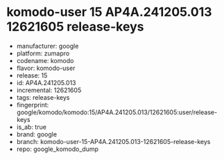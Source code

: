 # komodo-user 15 AP4A.241205.013 12621605 release-keys
- manufacturer: google
- platform: zumapro
- codename: komodo
- flavor: komodo-user
- release: 15
- id: AP4A.241205.013
- incremental: 12621605
- tags: release-keys
- fingerprint: google/komodo/komodo:15/AP4A.241205.013/12621605:user/release-keys
- is_ab: true
- brand: google
- branch: komodo-user-15-AP4A.241205.013-12621605-release-keys
- repo: google_komodo_dump
